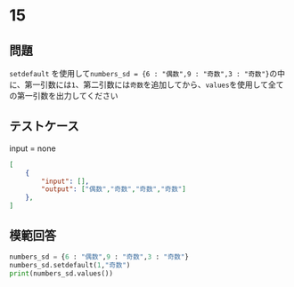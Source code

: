 # 15
## 問題

`setdefault` を使用して`numbers_sd = {6 : "偶数",9 : "奇数",3 : "奇数"}`の中に、第一引数には`1`、第二引数には`奇数`を追加してから、`values`を使用して全ての第一引数を出力してください
## テストケース
input = none
```json
[
	{
		"input": [],
		"output": ["偶数","奇数","奇数","奇数"]
  	},
]
```

## 模範回答
```python
numbers_sd = {6 : "偶数",9 : "奇数",3 : "奇数"}
numbers_sd.setdefault(1,"奇数")
print(numbers_sd.values())
```